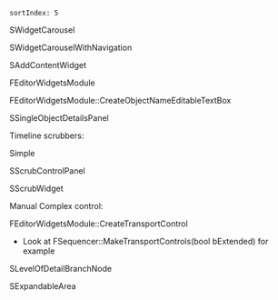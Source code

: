     sortIndex: 5

SWidgetCarousel

SWidgetCarouselWithNavigation

SAddContentWidget

FEditorWidgetsModule

FEditorWidgetsModule::CreateObjectNameEditableTextBox

SSingleObjectDetailsPanel

Timeline scrubbers:

Simple

SScrubControlPanel

SScrubWidget

Manual Complex control:

FEditorWidgetsModule::CreateTransportControl

- Look at FSequencer::MakeTransportControls(bool bExtended) for example

SLevelOfDetailBranchNode

SExpandableArea
